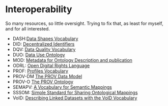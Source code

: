 # Interoperability

So many resources, so little oversight. Trying to fix that, as least for myself, and for all interested.

* DASH:[Data Shapes Vocabulary](https://datashapes.org/dash#)
* DID: [Decentralized Identifiers](https://www.w3.org/TR/did-core/)
* DQV: [Data Quality Vocabulary](https://www.w3.org/TR/vocab-dqv/)
* DUO: [Data Use Ontology](https://obofoundry.org/ontology/duo.html)
* MOD: [Metadata for Ontology Description and publication](https://www.isibang.ac.in/ns/mod/index.html)
* ODRL: [Open Digital Rights Language](https://www.w3.org/TR/odrl-model/)
* PROF: [Profiles Vocabulary](https://www.w3.org/TR/dx-prof/)
* PROV-DM [The PROV Data Model](https://www.w3.org/TR/prov-dm/)
* PROV-O [The PROV Ontology](https://www.w3.org/TR/2013/REC-prov-o-20130430/)
* SEMAPV: [A Vocabulary for Semantic Mappings](https://mapping-commons.github.io/semantic-mapping-vocabulary/)
* SSSOM: [Simple Standard for Sharing Ontological Mappings](https://mapping-commons.github.io/sssom/spec/)
* VoID: [Describing Linked Datasets with the VoID Vocabulary](https://www.w3.org/TR/void/)
